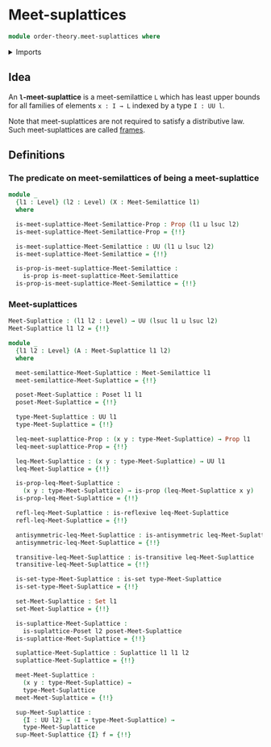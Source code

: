 # Meet-suplattices

```agda
module order-theory.meet-suplattices where
```

<details><summary>Imports</summary>

```agda
open import foundation.binary-relations
open import foundation.dependent-pair-types
open import foundation.propositions
open import foundation.sets
open import foundation.universe-levels

open import order-theory.meet-semilattices
open import order-theory.posets
open import order-theory.suplattices
```

</details>

## Idea

An **`l`-meet-suplattice** is a meet-semilattice `L` which has least upper
bounds for all families of elements `x : I → L` indexed by a type `I : UU l`.

Note that meet-suplattices are not required to satisfy a distributive law. Such
meet-suplattices are called [frames](order-theory.frames.md).

## Definitions

### The predicate on meet-semilattices of being a meet-suplattice

```agda
module _
  {l1 : Level} (l2 : Level) (X : Meet-Semilattice l1)
  where

  is-meet-suplattice-Meet-Semilattice-Prop : Prop (l1 ⊔ lsuc l2)
  is-meet-suplattice-Meet-Semilattice-Prop = {!!}

  is-meet-suplattice-Meet-Semilattice : UU (l1 ⊔ lsuc l2)
  is-meet-suplattice-Meet-Semilattice = {!!}

  is-prop-is-meet-suplattice-Meet-Semilattice :
    is-prop is-meet-suplattice-Meet-Semilattice
  is-prop-is-meet-suplattice-Meet-Semilattice = {!!}
```

### Meet-suplattices

```agda
Meet-Suplattice : (l1 l2 : Level) → UU (lsuc l1 ⊔ lsuc l2)
Meet-Suplattice l1 l2 = {!!}

module _
  {l1 l2 : Level} (A : Meet-Suplattice l1 l2)
  where

  meet-semilattice-Meet-Suplattice : Meet-Semilattice l1
  meet-semilattice-Meet-Suplattice = {!!}

  poset-Meet-Suplattice : Poset l1 l1
  poset-Meet-Suplattice = {!!}

  type-Meet-Suplattice : UU l1
  type-Meet-Suplattice = {!!}

  leq-meet-suplattice-Prop : (x y : type-Meet-Suplattice) → Prop l1
  leq-meet-suplattice-Prop = {!!}

  leq-Meet-Suplattice : (x y : type-Meet-Suplattice) → UU l1
  leq-Meet-Suplattice = {!!}

  is-prop-leq-Meet-Suplattice :
    (x y : type-Meet-Suplattice) → is-prop (leq-Meet-Suplattice x y)
  is-prop-leq-Meet-Suplattice = {!!}

  refl-leq-Meet-Suplattice : is-reflexive leq-Meet-Suplattice
  refl-leq-Meet-Suplattice = {!!}

  antisymmetric-leq-Meet-Suplattice : is-antisymmetric leq-Meet-Suplattice
  antisymmetric-leq-Meet-Suplattice = {!!}

  transitive-leq-Meet-Suplattice : is-transitive leq-Meet-Suplattice
  transitive-leq-Meet-Suplattice = {!!}

  is-set-type-Meet-Suplattice : is-set type-Meet-Suplattice
  is-set-type-Meet-Suplattice = {!!}

  set-Meet-Suplattice : Set l1
  set-Meet-Suplattice = {!!}

  is-suplattice-Meet-Suplattice :
    is-suplattice-Poset l2 poset-Meet-Suplattice
  is-suplattice-Meet-Suplattice = {!!}

  suplattice-Meet-Suplattice : Suplattice l1 l1 l2
  suplattice-Meet-Suplattice = {!!}

  meet-Meet-Suplattice :
    (x y : type-Meet-Suplattice) →
    type-Meet-Suplattice
  meet-Meet-Suplattice = {!!}

  sup-Meet-Suplattice :
    {I : UU l2} → (I → type-Meet-Suplattice) →
    type-Meet-Suplattice
  sup-Meet-Suplattice {I} f = {!!}
```
